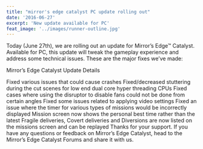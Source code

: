 ```yaml
---
title: "mirror's edge catalyst PC update rolling out"
date: '2016-06-27'
excerpt: 'New update available for PC'
feat_image: '../images/runner-outline.jpg'
---
```


Today (June 27th), we are rolling out an update for Mirror’s Edge™ Catalyst. Available for PC, this update will tweak the gameplay experience and address some technical issues. These are the major fixes we’ve made:

Mirror’s Edge Catalyst Update Details

Fixed various issues that could cause crashes
Fixed/decreased stuttering during the cut scenes for low end dual core hyper threading CPUs
Fixed cases where using the disruptor to disable fans could not be done from certain angles
Fixed some issues related to applying video settings
Fixed an issue where the timer for various types of missions would be incorrectly displayed
Mission screen now shows the personal best time rather than the latest
Fragile deliveries, Covert deliveries and Diversions are now listed on the missions screen and can be replayed
Thanks for your support. If you have any questions or feedback on Mirror’s Edge Catalyst, head to the Mirror’s Edge Catalyst Forums and share it with us.
